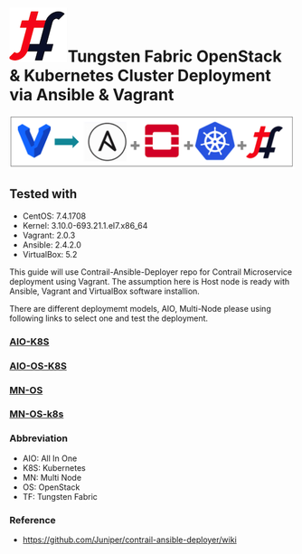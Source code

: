 # ![alt text](/images/TF.png)Tungsten Fabric OpenStack & Kubernetes Cluster Deployment via Ansible & Vagrant

![Web Console](images/tf-os-k8s-ansible-main.png)

## Tested with

* CentOS: 7.4.1708
* Kernel: 3.10.0-693.21.1.el7.x86_64
* Vagrant: 2.0.3
* Ansible: 2.4.2.0
* VirtualBox: 5.2

This guide will use Contrail-Ansible-Deployer repo for Contrail Microservice deployment using Vagrant. The assumption here is Host node is ready with Ansible, Vagrant and VirtualBox software installion.

There are different deploymemt models, AIO, Multi-Node please using following links to select one and test the deployment.

### [AIO-K8S](./aio-k8s/README.md)
### [AIO-OS-K8S](./aio-os-k8s/README.md)
### [MN-OS](./mn-os/README.md)
### [MN-OS-k8s](./mn-os/README.md)

### Abbreviation

- AIO: All In One
- K8S: Kubernetes
- MN: Multi Node
- OS: OpenStack
- TF: Tungsten Fabric
### Reference

* <https://github.com/Juniper/contrail-ansible-deployer/wiki>